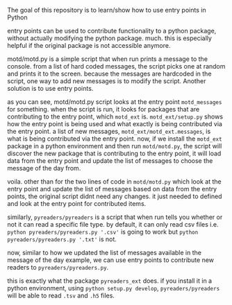The goal of this repository is to learn/show how to use entry points in Python

entry points can be used to contribute functionality to a python package, without
actually modifying the python package. much. this is especially helpful if the
original package is not accessible anymore.

motd/motd.py is a simple script that when run prints a message to the console.
from a list of hard coded messages, the script picks one at random and prints
it to the screen. because the messages are hardcoded in the script, one way to
add new messages is to modify the script. Another solution is to use entry points.

as you can see, motd/motd.py script looks at the entry point `motd_messages`
for something. when the script is run, it looks for packages that are contributing
to the entry point, which `motd_ext` is. `motd_ext/setup.py` shows how the entry
point is being used and what exactly is being contributed via the entry point.
a list of new messages, `motd_ext/motd_ext.messages`, is what is being
contributed via the entry point. now, if we install the `motd_ext` package in a
python environment and then run `motd/motd.py`, the script will discover the new
package that is contributing to the entry point, it will load data from the entry
point and update the list of messages to choose the message of the day from.

voila. other than for the two lines of code in `motd/motd.py` which look at the
entry point and update the list of messages based on data from the entry points,
the original script didnt need any changes. it just needed to defined and look at
the entry point for contributed items.

similarly, `pyreaders/pyreaders` is a script that when run tells you whether or not
it can read a specific file type. by default, it can only read csv files i.e.
`python pyreaders/pyreaders.py '.csv'` is going to work but
`python pyreaders/pyreaders.py '.txt'` is not.

now, similar to how we updated the list of messages available in the message of
the day example, we can use entry points to contribute new readers to
`pyreaders/pyreaders.py`.

this is exactly what the package `pyreaders_ext` does. if you install it in a python
environment, using `python setup.py develop`, `pyreaders/pyreaders` will be able
to read `.tsv` and `.h5` files.
